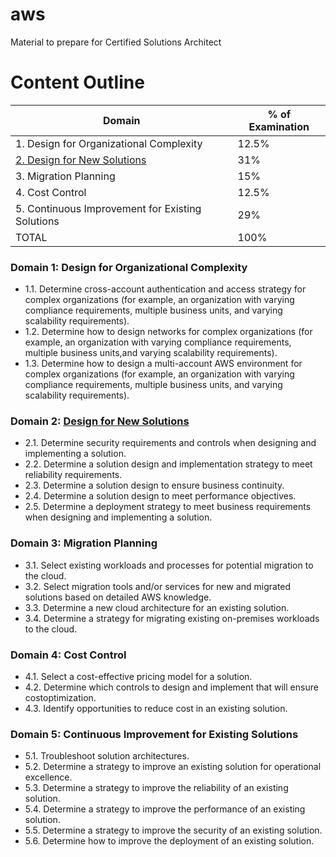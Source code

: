 # aws
Material to prepare for Certified Solutions Architect 

# Content Outline

| Domain | % of Examination |
| ------ | ------ |
|1. Design for Organizational Complexity|12.5%|
|[2. Design for New Solutions][LINK2]|31%|
|3. Migration Planning|15%|
|4. Cost Control|12.5%|
|5. Continuous Improvement for Existing Solutions|29%|
|TOTAL|100%|

### Domain 1: Design for Organizational Complexity
  - 1.1. Determine cross-account authentication and access strategy for complex organizations (for example, an organization with varying compliance requirements, multiple business units, and varying scalability requirements).
  - 1.2. Determine how to design networks for complex organizations (for example, an organization with varying compliance requirements, multiple business units,and varying scalability requirements).
  - 1.3. Determine how to design a multi-account AWS environment for complex organizations (for example, an organization with varying compliance requirements, multiple business units, and varying scalability requirements).

### Domain 2: [Design for New Solutions][LINK2]
  - 2.1. Determine security requirements and controls when designing and implementing a solution.
  - 2.2. Determine a solution design and implementation strategy to meet reliability requirements.
  - 2.3. Determine a solution design to ensure business continuity.
  - 2.4. Determine a solution design to meet performance objectives.
  - 2.5. Determine a deployment strategy to meet business requirements when designing and implementing a solution.

### Domain 3: Migration Planning 
  - 3.1. Select existing workloads and processes for potential migration to the cloud.
  - 3.2. Select migration tools and/or services for new and migrated solutions based on detailed AWS knowledge.
  - 3.3. Determine a new cloud architecture for an existing solution.
  - 3.4. Determine a strategy for migrating existing on-premises workloads to the cloud.

### Domain 4: Cost Control
  - 4.1. Select a cost-effective pricing model for a solution.
  - 4.2. Determine which controls to design and implement that will ensure costoptimization.
  - 4.3. Identify opportunities to reduce cost in an existing solution.

### Domain 5: Continuous Improvement for Existing Solutions 
  - 5.1. Troubleshoot solution architectures.
  - 5.2. Determine a strategy to improve an existing solution for operational excellence.
  - 5.3. Determine a strategy to improve the reliability of an existing solution.
  - 5.4. Determine a strategy to improve the performance of an existing solution.
  - 5.5. Determine a strategy to improve the security of an existing solution.
  - 5.6. Determine how to improve the deployment of an existing solution.


   [LINK2]: <https://github.com/mosesmarin/aws/blob/master/2.%20Design%20for%20New%20Solutions/Readme.md>
